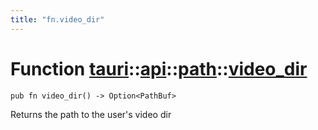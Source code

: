 ```yaml
---
title: "fn.video_dir"
---
```


# Function [tauri](/docs/api/rust/tauri/../../index.html)::​[api](/docs/api/rust/tauri/../index.html)::​[path](/docs/api/rust/tauri/index.html)::​[video_dir](/docs/api/rust/tauri/)

    pub fn video_dir() -> Option<PathBuf>

Returns the path to the user's video dir
